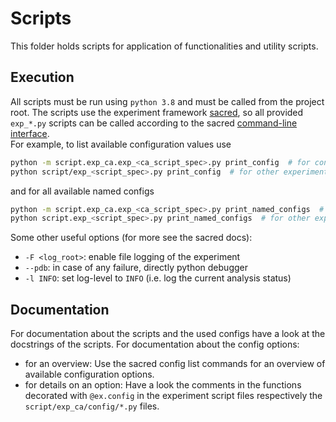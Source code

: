 Scripts
=======

This folder holds scripts for application of functionalities and utility scripts.

Execution
---------

All scripts must be run using `python 3.8` and must be called from the project
root.
The scripts use the experiment framework [sacred](https://sacred.readthedocs.io/en/stable/index.html),
so all provided `exp_*.py` scripts can be called according to the sacred
[command-line interface](https://sacred.readthedocs.io/en/stable/command_line.html).  
For example, to list available configuration values use

```bash
python -m script.exp_ca.exp_<ca_script_spec>.py print_config  # for concept analysis experiments
python script/exp_<script_spec>.py print_config  # for other experiments
```
and for all available named configs
```bash
python -m script.exp_ca.exp_<ca_script_spec>.py print_named_configs  # for concept analysis experiments
python script.exp_<script_spec>.py print_named_configs  # for other experiments
```
Some other useful options (for more see the sacred docs):

- `-F <log_root>`: enable file logging of the experiment
- `--pdb`: in case of any failure, directly python debugger
- `-l INFO`: set log-level to `INFO` (i.e. log the current analysis status) 


Documentation
-------------
For documentation about the scripts and the used configs have a look at the
docstrings of the scripts.
For documentation about the config options:

- for an overview: Use the sacred config list commands for an overview of available configuration options.
- for details on an option: Have a look the comments in the functions decorated with `@ex.config`
  in the experiment script files respectively the `script/exp_ca/config/*.py` files.

